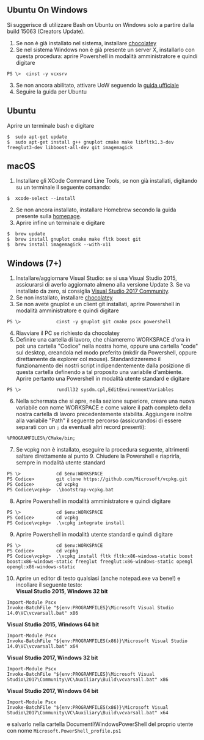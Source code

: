 ## Ubuntu On Windows
Si suggerisce di utilizzare Bash on Ubuntu on Windows solo a partire dalla build 15063 (Creators Update).  
1) Se non è già installato nel sistema, installare [chocolatey](http://chocolatey.org)
2) Se nel sistema Windows non è già presente un server X, installarlo con questa procedura: aprire Powershell in modalità amministratore e quindi digitare
```
PS \>  cinst -y vcxsrv 
```
3) Se non ancora abilitato, attivare UoW seguendo la [guida ufficiale](https://msdn.microsoft.com/it-it/commandline/wsl/install_guide)
4) Seguire la guida per Ubuntu



## Ubuntu
Aprire un terminale bash e digitare  
```
$  sudo apt-get update
$  sudo apt-get install g++ gnuplot cmake make libfltk1.3-dev freeglut3-dev libboost-all-dev git imagemagick
```


## macOS
1) Installare gli XCode Command Line Tools, se non già installati, digitando su un terminale il seguente comando:
```
$  xcode-select --install
```
2) Se non ancora installato, installare Homebrew secondo la guida presente sulla [homepage](https://brew.sh/index_it.html).  
3) Aprire infine un terminale e digitare  
```
$  brew update
$  brew install gnuplot cmake make fltk boost git
$  brew install imagemagick --with-x11
```


## Windows (7+)
1) Installare/aggiornare Visual Studio: se si usa Visual Studio 2015, assicurarsi di averlo aggiornato almeno alla versione Update 3. Se va installato da zero, si consiglia [Visual Studio 2017 Community](http://visualstudio.com).  
2) Se non installato, installare [chocolatey](http://chocolatey.org)
3) Se non avete gnuplot e un client git installati, aprire Powershell in modalità amministratore e quindi digitare
```
PS \>             cinst -y gnuplot git cmake pscx powershell
```
4) Riavviare il PC se richiesto da chocolatey
5) Definire una cartella di lavoro, che chiameremo WORKSPACE d'ora in poi: una cartella "Codice" nella nostra home, oppure una cartella "code" sul desktop, creandola nel modo preferito (mkdir da Powershell, oppure direttamente da explorer col mouse). Standardizzeremo il funzionamento dei nostri script indipendentemente dalla posizione di questa cartella definendo a tal proposito una variabile d'ambiente. Aprire pertanto una Powershell in modalità utente standard e digitare
```
PS \>             rundll32 sysdm.cpl,EditEnvironmentVariables
```
6) Nella schermata che si apre, nella sezione superiore, creare una nuova variabile con nome WORKSPACE e come valore il path completo della nostra cartella di lavoro precedentemente stabilita. Aggiungere inoltre alla variabile "Path" il seguente percorso (assicurandosi di essere separati con un `;` da eventuali altri record presenti):
```
%PROGRAMFILES%/CMake/bin;
```
7) Se vcpkg non è installato, eseguire la procedura seguente, altrimenti saltare direttamente al punto 9. Chiudere la Powershell e riaprirla, sempre in modalità utente standard
```
PS \>             cd $env:WORKSPACE
PS Codice>        git clone https://github.com/Microsoft/vcpkg.git
PS Codice>        cd vcpkg
PS Codice\vcpkg>  .\bootstrap-vcpkg.bat 
```
8) Aprire Powershell in modalità amministratore e quindi digitare
```
PS \>             cd $env:WORKSPACE
PS Codice>        cd vcpkg
PS Codice\vcpkg>  .\vcpkg integrate install
```
9) Aprire Powershell in modalità utente standard e quindi digitare
```
PS \>             cd $env:WORKSPACE
PS Codice>        cd vcpkg
PS Codice\vcpkg>  .\vcpkg install fltk fltk:x86-windows-static boost boost:x86-windows-static freeglut freeglut:x86-windows-static opengl opengl:x86-windows-static
```
10) Aprire un editor di testo qualsiasi (anche notepad.exe va bene!) e incollare il seguente testo:   
**Visual Studio 2015, Windows 32 bit**
```
Import-Module Pscx
Invoke-BatchFile "${env:PROGRAMFILES}\Microsoft Visual Studio 14.0\VC\vcvarsall.bat" x86
```
**Visual Studio 2015, Windows 64 bit**
```
Import-Module Pscx
Invoke-BatchFile "${env:PROGRAMFILES(x86)}\Microsoft Visual Studio 14.0\VC\vcvarsall.bat" x64
```
**Visual Studio 2017, Windows 32 bit**
```
Import-Module Pscx
Invoke-BatchFile "${env:PROGRAMFILES}\Microsoft Visual Studio\2017\Community\VC\Auxiliary\Build\vcvarsall.bat" x86
```
**Visual Studio 2017, Windows 64 bit**
```
Import-Module Pscx
Invoke-BatchFile "${env:PROGRAMFILES(x86)}\Microsoft Visual Studio\2017\Community\VC\Auxiliary\Build\vcvarsall.bat" x64
```
e salvarlo nella cartella Documenti\WindowsPowerShell del proprio utente con nome `Microsoft.PowerShell_profile.ps1`


